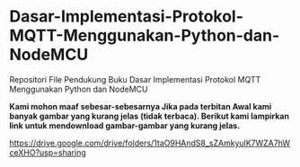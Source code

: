 # Dasar-Implementasi-Protokol-MQTT-Menggunakan-Python-dan-NodeMCU
Repositori File Pendukung Buku Dasar Implementasi Protokol MQTT  Menggunakan Python dan NodeMCU



<b>Kami mohon maaf sebesar-sebesarnya Jika pada terbitan Awal kami banyak gambar yang kurang jelas (tidak terbaca). Berikut kami lampirkan link untuk mendownload gambar-gambar yang kurang jelas.
</b>

<a href="https://drive.google.com/drive/folders/1taO9HAndS8_sZAmkyulK7WZA7hWceXHO?usp=sharing"> https://drive.google.com/drive/folders/1taO9HAndS8_sZAmkyulK7WZA7hWceXHO?usp=sharing </a>
